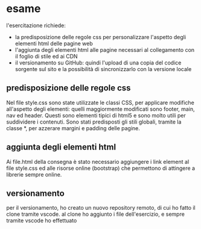 # esame
l'esercitazione richiede:
- la predisposizione delle regole css per personalizzare l'aspetto degli elementi html delle pagine web
- l'aggiunta degli elementi html alle pagine necessari al collegamento con il foglio di stile ed ai CDN
- il versionamento su GitHub: quindi l'upload di una copia del codice sorgente sul sito e la possibilità di sincronizzarlo con la versione locale
## predisposizione delle regole css
Nel file style.css sono state utilizzate le classi CSS, per applicare modifiche all'aspetto degli elementi: quelli maggiormente modificati sono footer, main, nav ed header. Questi sono elementi tipici di html5 e sono molto utili per suddividere i contenuti.
Sono stati predisposti gli stili globali, tramite la classe *, per azzerare margini e padding delle pagine.
## aggiunta degli elementi html
Ai file.html della consegna è stato necessario aggiungere i link element al file style.css ed alle risorse online (bootstrap) che permettono di attingere a librerie sempre online.
## versionamento
per il versionamento, ho creato un nuovo repository remoto, di cui ho fatto il clone tramite vscode. al clone ho aggiunto i file dell'esercizio, e sempre tramite vscode ho effettuato  

